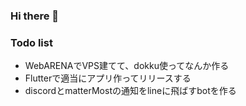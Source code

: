 ### Hi there 👋

### Todo list
- WebARENAでVPS建てて、dokku使ってなんか作る
- Flutterで適当にアプリ作ってリリースする
- discordとmatterMostの通知をlineに飛ばすbotを作る

<!--
**RYO1223/RYO1223** is a ✨ _special_ ✨ repository because its `README.md` (this file) appears on your GitHub profile.

Here are some ideas to get you started:

- 🔭 I’m currently working on ...
- 🌱 I’m currently learning ...
- 👯 I’m looking to collaborate on ...
- 🤔 I’m looking for help with ...
- 💬 Ask me about ...
- 📫 How to reach me: ...
- 😄 Pronouns: ...
- ⚡ Fun fact: ...
-->
